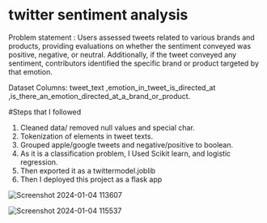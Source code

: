 # twitter sentiment analysis

Problem statement : Users assessed tweets related to various brands and products, providing evaluations on whether the sentiment conveyed was positive, negative, or neutral. Additionally, if the tweet conveyed any sentiment, contributors identified the specific brand or product targeted by that emotion.

Dataset Columns: tweet_text ,emotion_in_tweet_is_directed_at ,is_there_an_emotion_directed_at_a_brand_or_product.

#Steps that I followed
1. Cleaned data/ removed null values and special char.
2. Tokenization of elements in tweet texts.
3. Grouped apple/google tweets and negative/positive to boolean.
4. As it is a classification problem, I Used Scikit learn, and logistic regression.
5. Then exported it as a twittermodel.joblib
6. Then I deployed this project as a flask app

 ![Screenshot 2024-01-04 113607](https://github.com/iamamanporwal/sentimentanalysis/assets/74871831/09432866-2262-40e6-9524-1ee5b72888f2)

![Screenshot 2024-01-04 115537](https://github.com/iamamanporwal/sentimentanalysis/assets/74871831/2548d9e4-db85-4361-b094-7e87b6387df0)

